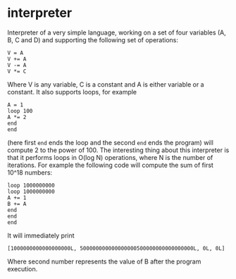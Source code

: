interpreter
===========
Interpreter of a very simple language, working on a set of four variables (A, B, C and D) and supporting the following set of operations:

    V = A
    V += A
    V -= A
    V *= C

Where V is any variable, C is a constant and A is either variable or a constant.
It also supports loops, for example

    A = 1
    loop 100
    A *= 2
    end
    end

(here first `end` ends the loop and the second `end` ends the program) will compute 2 to the power of 100.
The interesting thing about this interpreter is that it performs loops in O(log N) operations, where N is the number of iterations. For example the following code will compute the sum of first 10^18 numbers:

    loop 1000000000
    loop 1000000000
    A += 1
    B += A
    end
    end
    end

It will immediately print

    [1000000000000000000L, 500000000000000000500000000000000000L, 0L, 0L]

Where second number represents the value of B after the program execution.

